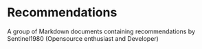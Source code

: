 # Recommendations
A group of Markdown documents containing recommendations by Sentinel1980 (Opensource enthusiast and Developer)
